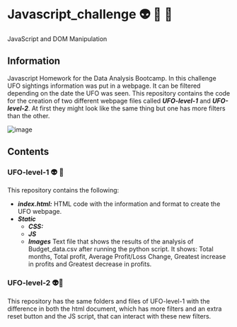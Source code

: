 # Javascript_challenge :alien: :space_invader: :rocket:
JavaScript and DOM Manipulation
## Information 
Javascript Homework for the Data Analysis Bootcamp. In this challenge UFO sightings information was put in a webpage. It can be filtered depending on the date the UFO was seen. 
This repository contains the code for the creation of two different webpage files called ***UFO-level-1*** and ***UFO-level-2***. At first they might look like the same thing but one has more filters than the other. 

![image](https://user-images.githubusercontent.com/79372976/123867345-d9f07880-d8f3-11eb-89cc-efa794bd9549.png)

## Contents 
### UFO-level-1 :alien: :1st_place_medal:
This repository contains the following: 
- ***index.html:*** HTML code with the information and format to create the UFO webpage. 
- ***Static***
  - ***CSS:*** 
  - ***JS*** 
  - ***Images*** Text file that shows the results of the analysis of Budget_data.csv after running the python script. It shows: Total months, Total profit, Average   Profit/Loss Change, Greatest increase in profits and Greatest decrease in profits.   

### UFO-level-2 :alien::2nd_place_medal:
This repository has the same folders and files of UFO-level-1 with the difference in both the html document, which has more filters and an extra reset button and the JS script, that can interact with these new filters. 
